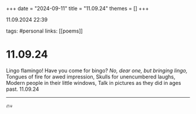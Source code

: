 +++
date = "2024-09-11"
title = "11.09.24"
themes = []
+++

11.09.2024 22:39

tags: #personal
links: [[poems]]

# 11.09.24

Lingo flamingo!
Have you come for bingo?
_No, dear one, but bringing lingo,_
Tongues of fire for awed impression,
Skulls for unencumbered laughs,
Modern people in their little windows,
Talk in pictures as they did in ages past.
11.09.24

---

🔥💀